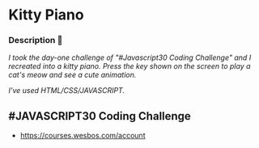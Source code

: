 # Kitty Piano

### Description 🚀

_I took the day-one challenge of "#Javascript30 Coding Challenge" and I recreated into a kitty piano. Press the key shown on the screen to play a cat's meow and see a cute animation._

_I've used HTML/CSS/JAVASCRIPT._

## #JAVASCRIPT30 Coding Challenge
* https://courses.wesbos.com/account
